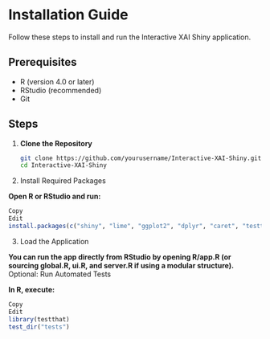 # Installation Guide

Follow these steps to install and run the Interactive XAI Shiny application.

## Prerequisites

- R (version 4.0 or later)
- RStudio (recommended)
- Git

## Steps

1. **Clone the Repository**

   ```bash
   git clone https://github.com/yourusername/Interactive-XAI-Shiny.git
   cd Interactive-XAI-Shiny
   
2. Install Required Packages

**Open R or RStudio and run:**

   ```r
Copy
Edit
install.packages(c("shiny", "lime", "ggplot2", "dplyr", "caret", "testthat"))
```

3. Load the Application

**You can run the app directly from RStudio by opening R/app.R (or sourcing global.R, ui.R, and server.R if using a modular structure).**
Optional: Run Automated Tests

**In R, execute:**

```r
Copy
Edit
library(testthat)
test_dir("tests")
```
